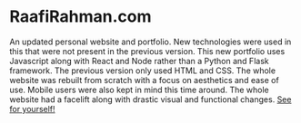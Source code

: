 # RaafiRahman.com
An updated personal website and portfolio. New technologies were used in this that were not present in the previous version. This new portfolio uses Javascript along with React and Node rather than a Python and Flask framework. The previous version only used HTML and CSS. The whole website was rebuilt from scratch with a focus on aesthetics and ease of use. Mobile users were also kept in mind this time around. The whole website had a facelift along with drastic visual and functional changes. [See for yourself!](https://www.raafirahman.com/)

